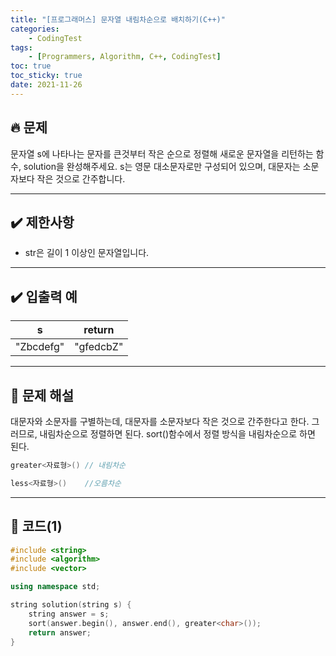 ```yaml
---
title: "[프로그래머스] 문자열 내림차순으로 배치하기(C++)"
categories: 
    - CodingTest
tags:
    - [Programmers, Algorithm, C++, CodingTest]
toc: true
toc_sticky: true
date: 2021-11-26
---
```

## 🔥 문제
문자열 s에 나타나는 문자를 큰것부터 작은 순으로 정렬해 새로운 문자열을 리턴하는 함수, solution을 완성해주세요. s는 영문 대소문자로만 구성되어 있으며, 대문자는 소문자보다 작은 것으로 간주합니다.

---
## ✔️ 제한사항

- str은 길이 1 이상인 문자열입니다.

---
## ✔️ 입출력 예

|s|return|
|---|---|
|"Zbcdefg"|"gfedcbZ"|

---
## 🤔 문제 해설

대문자와 소문자를 구별하는데, 대문자를 소문자보다 작은 것으로 간주한다고 한다. 그러므로, 내림차순으로 정렬하면 된다.
sort()함수에서 정렬 방식을 내림차순으로 하면 된다.
```cpp
greater<자료형>() // 내림차순

less<자료형>()    //오름차순
```

---
## 👻 코드(1)

```cpp
#include <string>
#include <algorithm>
#include <vector>

using namespace std;

string solution(string s) {
    string answer = s;
    sort(answer.begin(), answer.end(), greater<char>());
    return answer;
}
```
